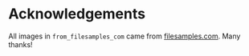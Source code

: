 # Acknowledgements

All images in `from_filesamples_com` came from [filesamples.com](https://filesamples.com).  Many thanks!